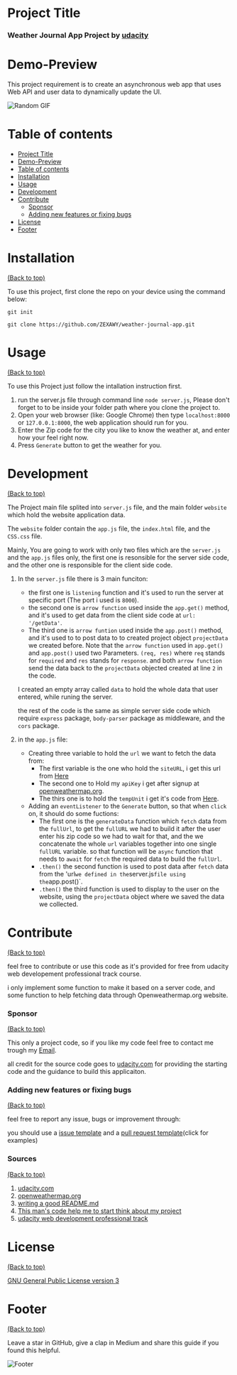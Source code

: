 <!-- Add banner here -->

# Project Title

### **Weather Journal App Project by [udacity](https://learn.udacity.com/nanodegrees/nd0011-fwd-t2/parts/cd0429/lessons/ls1847/concepts/3a60cae7-1938-4e37-92de-ec63f975e9b6)**


# Demo-Preview

<!-- Add a demo for your project -->
This project requirement is to create an asynchronous web app that uses Web API and user data to dynamically update the UI. 

![Random GIF](https://media.giphy.com/media/ZVik7pBtu9dNS/giphy.gif) 

# Table of contents

<!-- After you have introduced your project, it is a good idea to add a **Table of contents** or **TOC** as **cool** people say it. This would make it easier for people to navigate through your README and find exactly what they are looking for.

Here is a sample TOC(*wow! such cool!*) that is actually the TOC for this README. -->

- [Project Title](#project-title)
- [Demo-Preview](#demo-preview)
- [Table of contents](#table-of-contents)
- [Installation](#installation)
- [Usage](#usage)
- [Development](#development)
- [Contribute](#contribute)
    - [Sponsor](#sponsor)
    - [Adding new features or fixing bugs](#adding-new-features-or-fixing-bugs)
- [License](#license)
- [Footer](#footer)

# Installation
[(Back to top)](#table-of-contents)


To use this project, first clone the repo on your device using the command below:

```git init```

```git clone https://github.com/ZEXAWY/weather-journal-app.git```

# Usage
[(Back to top)](#table-of-contents)

<!-- This is optional and it is used to give the user info on how to use the project after installation. This could be added in the Installation section also. -->
To use this Project just follow the intallation instruction first.
1. run the server.js file through command line `node server.js`, Please don't forget to to be inside your folder path where you clone the project to.
2. Open your web browser (like: Google Chrome) then type `localhost:8000` or `127.0.0.1:8000`, the web application should run for you.
3. Enter the Zip code for the city you like to know the weather at, and enter how your feel right now.
4. Press `Generate` button to get the weather for you.
    
    
# Development
[(Back to top)](#table-of-contents)

The Project main file splited into ``` server.js ``` file, and the main folder ```website``` which hold the website application data.

The ```website``` folder contain the ```app.js``` file, the ```index.html``` file, and the `CSS.css` file.

Mainly, You are going to work with only two files which are the `server.js` and the `app.js` files only, the first one is resonsible for the server side code, and the other one is responsible for the client side code.

1. In the `server.js` file there is 3 main funciton:
    - the first one is `listening` function and it's used to run the server at specific port (The port i used is `8000`).
    - the second one is `arrow function` used inside the `app.get()` method, and it's used to get data from the client side code at ```url: '/getData'```.
    - The third one is `arrow funtion` used inside the `app.post()` method, and it's used to to post data to to created project object `projectData` we created before.
    Note that the `arrow function` used in `app.get()` and `app.post()` used two Parameters. `(req, res)` where `req` stands for `required` and `res` stands for   `response`. and both `arrow function` send the data back to the `projectData` objected created at line `2` in the code.

    I created an empty array called `data` to hold the whole data that user entered, while runing the server.

    the rest of the code is the same as simple server side code which require `express` package, `body-parser` package as middleware, and the `cors` package. 


2. in the `app.js` file:
    - Creating three variable to hold the `url` we want to fetch the data from:
        - The first variable is the one who hold the `siteURL`, i get this url from [Here](https://openweathermap.org/current#zip)
        - The second one to Hold my `apiKey` i get after signup at [openweathermap.org](https://openweathermap.org/).
        - The thirs one is to hold the `tempUnit` i get it's code from [Here](https://openweathermap.org/current#data).
    - Adding an `eventListener` to the `Generate` button, so that when `click` on, it should do some fuctions:
        - The first one is the `generateData` function which `fetch` data from the `fullUrl`, to get the `fullURL` we had to build it after the user enter his zip code so we had to wait for that, and the we concatenate the whole `url` variables together into one single `fullURL` variable. so that function will be `async` function that needs to `await` for `fetch` the required data to build the `fullUrl`.
        - `.then()` the second function is used to post data after `fetch` data from the 'url` we defined in the `server.js` file using the `app.post()`.
        - `.then()` the third function is used to display to the user on the website, using the `projectData` object where we saved the data we collected. 

    
# Contribute
[(Back to top)](#table-of-contents)

feel free to contribute or use this code as it's provided for free from udacity web developement professional track course.

i only implement some function to make it based on a server code, and some function to help fetching data through Openweathermap.org website.

### Sponsor
[(Back to top)](#table-of-contents)

This only a project code, so if you like my code feel free to contact me trough my [Email](freedomblackknights@gmail.com).

all credit for the source code goes to [udacity.com](https://www.udacity.com/) for providing the starting code and the guidance to build this applicaiton.

### Adding new features or fixing bugs
[(Back to top)](#table-of-contents)

feel free to report any issue, bugs or improvement through:

you should use a [issue template](https://github.com/navendu-pottekkat/nsfw-filter/blob/master/ISSUE_TEMPLATE.md) and a [pull request template](https://github.com/navendu-pottekkat/nsfw-filter/blob/master/PULL_REQ_TEMPLATE.md)(click for examples) 


### Sources
[(Back to top)](#table-of-contents)

1. [udacity.com](https://www.udacity.com/)
2. [openweathermap.org](https://openweathermap.org/)
3. [writing a good README.md](https://docs.github.com/en/get-started/writing-on-github/getting-started-with-writing-and-formatting-on-github/basic-writing-and-formatting-syntax)
4. [This man's code help me to start think about my project](https://github.com/tem-nik/Weather-Journal-App)
5. [udacity web development professional track](https://emc.udacity.com/c/egyptfwd/catalog/gOOOLCSBncRvbr8y/i/nd/nd0011-fwd-t2)


# License
[(Back to top)](#table-of-contents)

[GNU General Public License version 3](https://opensource.org/licenses/GPL-3.0)

# Footer
[(Back to top)](#table-of-contents)



Leave a star in GitHub, give a clap in Medium and share this guide if you found this helpful.

![Footer](https://github.com/navendu-pottekkat/awesome-readme/blob/master/fooooooter.png) 
